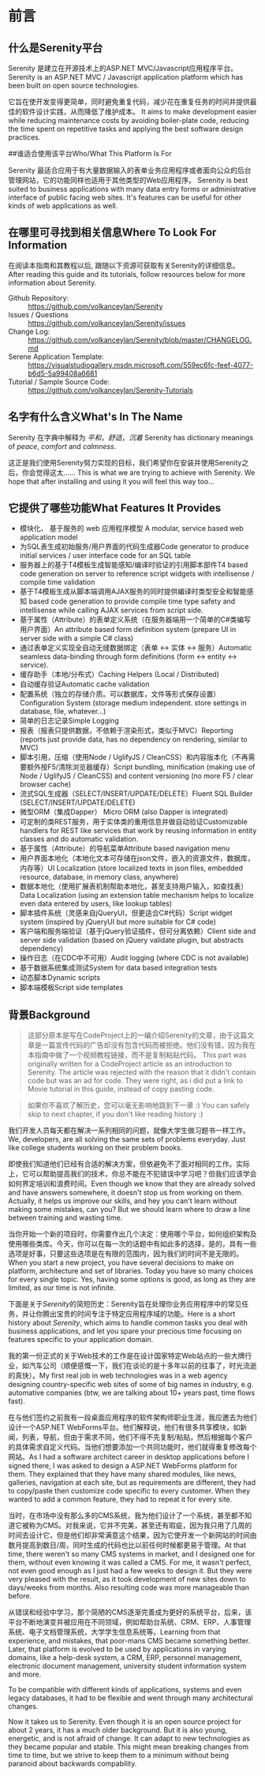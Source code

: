 # 前言

## 什么是Serenity平台

Serenity 是建立在开源技术上的ASP.NET MVC/Javascript应用程序平台。
Serenity is an ASP.NET MVC / Javascript application platform which has been built on open source technologies.

它旨在使开发变得更简单，同时避免重复代码，减少花在重复任务的时间并提供最佳的软件设计实践，从而降低了维护成本。
It aims to make development easier while reducing maintenance costs by avoiding boiler-plate code, reducing the time spent on repetitive tasks and applying the best software design practices.


##谁适合使用该平台Who/What This Platform Is For

Serenity 最适合应用于有大量数据输入的表单业务应用程序或者面向公众的后台管理网站，它的功能同样也适用于其他类型的Web应用程序。
Serenity is best suited to business applications with many data entry forms or administrative interface of public facing web sites. It's features can be useful for other kinds of web applications as well.


## 在哪里可寻找到相关信息Where To Look For Information

在阅读本指南和其教程以后, 跟随以下资源可获取有关Serenity的详细信息。
After reading this guide and its tutorials, follow resources below for more information about Serenity.

<dl>

  <dt>Github Repository:</dt>
  <dd><a href='https://github.com/volkanceylan/Serenity'>https://github.com/volkanceylan/Serenity</a></dd>

  <dt>Issues / Questions</dt>
  <dd><a href='https://github.com/volkanceylan/Serenity/issues'>https://github.com/volkanceylan/Serenity/issues</a></dd>
  
  <dt>Change Log:</dt>
  <dd><a href='https://github.com/volkanceylan/Serenity/blob/master/CHANGELOG.md'>https://github.com/volkanceylan/Serenity/blob/master/CHANGELOG.md</a></dd>

  <dt>Serene Application Template:</dt>
  <dd><a href='https://visualstudiogallery.msdn.microsoft.com/559ec6fc-feef-4077-b6d5-5a99408a6681'>https://visualstudiogallery.msdn.microsoft.com/559ec6fc-feef-4077-b6d5-5a99408a6681</a></dd>

  <dt>Tutorial / Sample Source Code:</dt>
  <dd><a href='https://github.com/volkanceylan/Serenity-Tutorials'>https://github.com/volkanceylan/Serenity-Tutorials</a></dd>


</dl>


## 名字有什么含义What's In The Name

Serenity 在字典中解释为 *平和*，*舒适*，*沉着*
Serenity has dictionary meanings of *peace*, *comfort* and *calmness*.

这正是我们使用Serenity努力实现的目标，我们希望你在安装并使用Serenity之后，你会觉得这太……
This is what we are trying to achieve with Serenity. We hope that after installing and using it you will feel this way too...

## 它提供了哪些功能What Features It Provides

* 模块化、 基于服务的 web 应用程序模型 A modular, service based web application model
* 为SQL表生成初始服务/用户界面的代码生成器Code generator to produce initial services / user interface code for an SQL table
* 服务器上的基于T4模板生成智能感知/编译时验证的引用脚本部件T4 based code generation on server to reference script widgets with intellisense / compile time validation
* 基于T4模板生成从脚本端调用AJAX服务的同时提供编译时类型安全和智能感知 based code generation to provide compile time type safety and intellisense while calling AJAX services from script side.
* 基于属性（Attribute）的表单定义系统（在服务器端用一个简单的C#类编写用户界面）An attribute based form definition system (prepare UI in server side with a simple C# class)
* 通过表单定义实现全自动无缝数据绑定（表单 <-> 实体 <-> 服务）Automatic seamless data-binding through form definitions (form <-> entity <-> service).
* 缓存助手（本地/分布式）Caching Helpers (Local / Distributed)
* 自动缓存验证Automatic cache validation
* 配置系统（独立的存储介质。可以数据库，文件等形式保存设置）Configuration System (storage medium independent. store settings in database, file, whatever...)
* 简单的日志记录Simple Logging
* 报表（报表只提供数据，不依赖于渲染形式，类似于MVC）Reporting (reports just provide data, has no dependency on rendering, similar to MVC)
* 脚本引用，压缩（使用Node / UglifyJS / CleanCSS）和内容版本化（不再需要额外按F5/清除浏览器缓存）Script bundling, minification (making use of Node / UglifyJS / CleanCSS) and content versioning (no more F5 / clear browser cache)
* 流式SQL生成器（SELECT/INSERT/UPDATE/DELETE）Fluent SQL Builder (SELECT/INSERT/UPDATE/DELETE)
* 微型ORM（集成Dapper） Micro ORM (also Dapper is integrated)
* 可定制的类REST服务，用于实体类的重用信息并做自动验证Customizable handlers for REST like services that work by reusing information in entity classes and do automatic validation.
* 基于属性（Attribute）的导航菜单Attribute based navigation menu
* 用户界面本地化（本地化文本可存储在json文件，嵌入的资源文件，数据库，内存等）UI Localization (store localized texts in json files, embedded resource, database, in memory class, anywhere)
* 数据本地化（使用扩展表机制帮助本地化，甚至支持用户输入，如查找表）Data Localization (using an extension table mechanism helps to localize even data entered by users,  like lookup tables)
* 脚本插件系统（灵感来自jQueryUI，但更适合C#代码）Script widget system (inspired by jQueryUI but more suitable for C# code)
* 客户端和服务端验证（基于jQuery验证插件，但可分离依赖）Client side and server side validation (based on jQuery validate plugin, but abstracts dependency)
* 操作日志（在CDC中不可用）Audit logging (where CDC is not available)
* 基于数据系统集成测试System for data based integration tests
* 动态脚本Dynamic scripts
* 脚本端模板Script side templates

## 背景Background

> 这部分原本是写在CodeProject上的一编介绍Serenity的文章，由于这篇文章是一篇宣传代码的广告却没有包含代码而被拒绝。他们没有错，因为我在本指南中做了一个视频教程链接，而不是复制粘贴代码。
This part was originally written for a CodeProject article as an introduction to Serenity. The article was rejected with the reason that it didn't contain code but was an ad for code. They were right, as i did put a link to Movie tutorial in this guide, instead of copy pasting code. 

> 如果你不喜欢了解历史，您可以毫无影响地跳到下一章 :) You can safely skip to next chapter, if you don't like reading history :)

我们开发人员每天都在解决一系列相同的问题，就像大学生做习题书一样工作。We, developers, are all solving the same sets of problems everyday. Just like college students working on their problem books.

即使我们知道他们已经有合适的解决方案，但依避免不了面对相同的工作。实际上，它可以帮助提高我们的技术，你总不能在不犯错误中学习吧？但我们应该学会如何界定培训和浪费时间。Even though we know that they are already solved and have answers somewhere, it doesn't stop us from working on them. Actually, it helps us improve our skills, and hey you can't learn without making some mistakes, can you? But we should learn where to draw a line between training and wasting time.

当你开始一个新的项目时，你需要作出几个决定：使用哪个平台，如何组织架构及使用哪些类库。今天，你可以在每一次的话题中有如此多的选择，是的，具有一些选项是好事，只要这些选项是在有限的范围内，因为我们的时间不是无限的。When you start a new project, you have several decisions to make on platform, architecture and set of libraries. Today you have so many choices for every single topic. Yes, having some options is good, as long as they are limited, as our time is not infinite. 

下面是关于*Serenity*的简短历史：Serenity旨在处理你业务应用程序中的常见任务，并让你腾出宝贵的时间专注于特定应用程序域的功能。Here is a short history about *Serenity*, which aims to handle common tasks you deal with business applications, and let you spare your precious time focusing on features specific to your application domain.

我的第一份正式的关于Web技术的工作是在设计国家特定Web站点的一些大牌行业，如汽车公司（顺便感慨一下，我们在谈论的是十多年以前的往事了，时光流逝的真快）。My first real job in web technologies was in a web agency designing country-specific web sites of some of big names in industry, e.g. automative companies (btw, we are talking about 10+ years past, time flows fast).

在与他们签约之前我有一段桌面应用程序的软件架构师职业生涯，我应邀去为他们设计一个ASP.NET WebForms平台。他们解释说，他们有很多共享模块，如新闻，列表，导航，但由于需求不同，他们不得不先复制/粘贴，然后根据每个客户的具体需求自定义代码。当他们想要添加一个共同功能时，他们就得重复修改每个网站。As I had a software architect career in desktop applications before I signed there, I was asked to design a ASP.NET WebForms platform for them. They explained that they have many shared modules, like news, galleries, navigation at each site, but as requirements are different, they had to copy/paste then customize code specific to every customer. When they wanted to add a common feature, they had to repeat it for every site.

当时，在市场中没有那么多的CMS系统，我为他们设计了一个系统，甚至都不知道它被称为CMS。对我来说，它并不完美，甚至还有瑕疵，因为我只用了几周的时间去设计它，但是他们却非常满意这个结果，因为它使开发一个新网站的时间由数月提高到数日/周，同时生成的代码也比以前任何时候都更易于管理。At that time, there weren't so many CMS systems in market, and I designed one for them, without even knowing it was called a CMS. For me, it wasn't perfect, not even good enough as I just had a few weeks to design it. But they were very pleased with the result, as it took development of new sites down to days/weeks from months. Also resulting code was more manageable than before.

从错误和经验中学习，那个简陋的CMS逐渐完善成为更好的系统平台，后来，该平台不断地演变并被应用在不同领域，例如帮助台系统、CRM、ERP、人事管理系统、电子文档管理系统，大学学生信息系统等。Learning from that experience, and mistakes, that poor-mans CMS became something better. Later, that platform is evolved to be used by applications in varying domains, like a help-desk system, a CRM, ERP, personnel management, electronic document management, university student information system and more.

To be compatible with different kinds of applications, systems and even legacy databases, it had to be flexible and went through many architectural changes.

Now it takes us to Serenity. Even though it is an open source project for about 2 years, it has a much older background. But it is also young, energetic, and is not afraid of change. It can adapt to new technologies as they became popular and stable. This might mean breaking changes from time to time, but we strive to keep them to a minimum without being paranoid about backwards compability.

